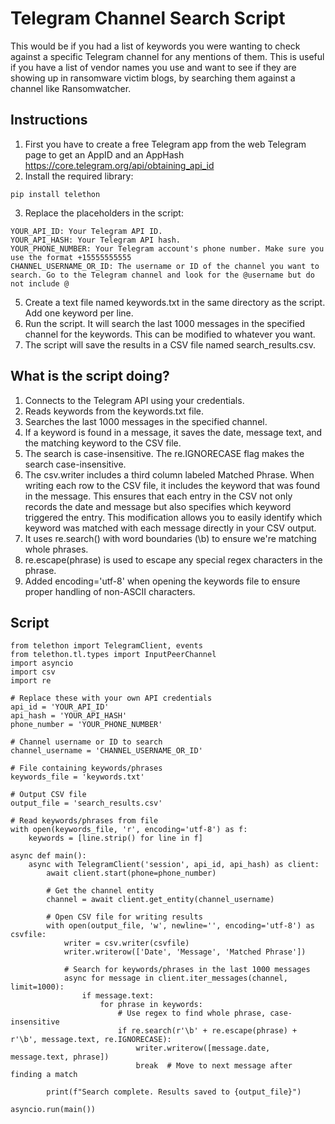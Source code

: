 
# Telegram Channel Search Script

This would be if you had a list of keywords you were wanting to check against a specific Telegram channel for any mentions of them. This is useful if you have a list of vendor names you use and want to see if they are showing up in ransomware victim blogs, by searching them against a channel like Ransomwatcher. 

## Instructions
1. First you have to create a free Telegram app from the web Telegram page to get an AppID and an AppHash https://core.telegram.org/api/obtaining_api_id
2. Install the required library:
```
pip install telethon
```

3. Replace the placeholders in the script:
```
YOUR_API_ID: Your Telegram API ID.
YOUR_API_HASH: Your Telegram API hash.
YOUR_PHONE_NUMBER: Your Telegram account's phone number. Make sure you use the format +15555555555
CHANNEL_USERNAME_OR_ID: The username or ID of the channel you want to search. Go to the Telegram channel and look for the @username but do not include @
```
5. Create a text file named keywords.txt in the same directory as the script. Add one keyword per line.
6. Run the script. It will search the last 1000 messages in the specified channel for the keywords. This can be modified to whatever you want. 
7. The script will save the results in a CSV file named search_results.csv.

## What is the script doing?
1. Connects to the Telegram API using your credentials.
2. Reads keywords from the keywords.txt file.
3. Searches the last 1000 messages in the specified channel.
4. If a keyword is found in a message, it saves the date, message text, and the matching keyword to the CSV file.
5. The search is case-insensitive. The re.IGNORECASE flag makes the search case-insensitive.
6. The csv.writer includes a third column labeled Matched Phrase. When writing each row to the CSV file, it includes the keyword that was found in the message. This ensures that each entry in the CSV not only records the date and message but also specifies which keyword triggered the entry. This modification allows you to easily identify which keyword was matched with each message directly in your CSV output.
7. It uses re.search() with word boundaries (\b) to ensure we're matching whole phrases.
8. re.escape(phrase) is used to escape any special regex characters in the phrase.
9. Added encoding='utf-8' when opening the keywords file to ensure proper handling of non-ASCII characters.

## Script

```
from telethon import TelegramClient, events
from telethon.tl.types import InputPeerChannel
import asyncio
import csv
import re

# Replace these with your own API credentials
api_id = 'YOUR_API_ID'
api_hash = 'YOUR_API_HASH'
phone_number = 'YOUR_PHONE_NUMBER'

# Channel username or ID to search
channel_username = 'CHANNEL_USERNAME_OR_ID'

# File containing keywords/phrases
keywords_file = 'keywords.txt'

# Output CSV file
output_file = 'search_results.csv'

# Read keywords/phrases from file
with open(keywords_file, 'r', encoding='utf-8') as f:
    keywords = [line.strip() for line in f]

async def main():
    async with TelegramClient('session', api_id, api_hash) as client:
        await client.start(phone=phone_number)
        
        # Get the channel entity
        channel = await client.get_entity(channel_username)
        
        # Open CSV file for writing results
        with open(output_file, 'w', newline='', encoding='utf-8') as csvfile:
            writer = csv.writer(csvfile)
            writer.writerow(['Date', 'Message', 'Matched Phrase'])
            
            # Search for keywords/phrases in the last 1000 messages
            async for message in client.iter_messages(channel, limit=1000):
                if message.text:
                    for phrase in keywords:
                        # Use regex to find whole phrase, case-insensitive
                        if re.search(r'\b' + re.escape(phrase) + r'\b', message.text, re.IGNORECASE):
                            writer.writerow([message.date, message.text, phrase])
                            break  # Move to next message after finding a match

        print(f"Search complete. Results saved to {output_file}")

asyncio.run(main())
```
